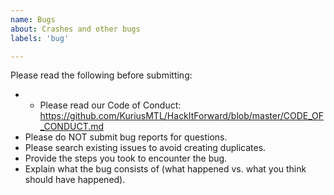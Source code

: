 ```yaml
---
name: Bugs
about: Crashes and other bugs
labels: 'bug'

---
```


Please read the following before submitting:
- - Please read our Code of Conduct: https://github.com/KuriusMTL/HackItForward/blob/master/CODE_OF_CONDUCT.md
- Please do NOT submit bug reports for questions.
- Please search existing issues to avoid creating duplicates.
- Provide the steps you took to encounter the bug.
- Explain what the bug consists of (what happened vs. what you think should have happened).
